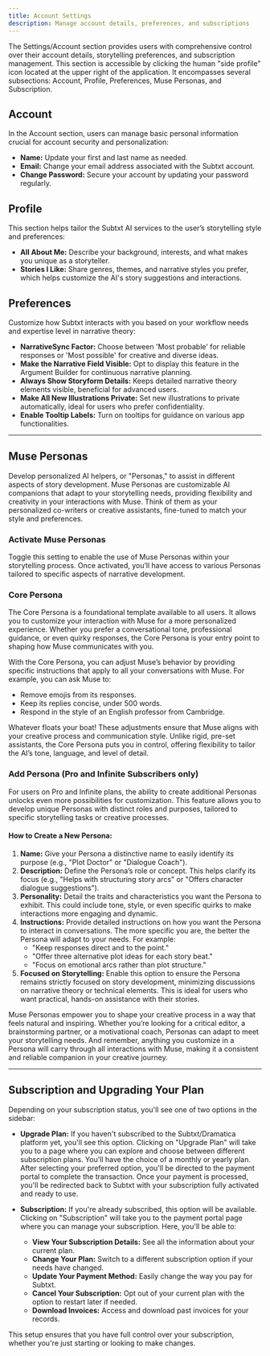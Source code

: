 ```yaml
---
title: Account Settings
description: Manage account details, preferences, and subscriptions
---
```


The Settings/Account section provides users with comprehensive control over their account details, storytelling preferences, and subscription management. This section is accessible by clicking the human "side profile" icon located at the upper right of the application. It encompasses several subsections: Account, Profile, Preferences, Muse Personas, and Subscription.

## Account
In the Account section, users can manage basic personal information crucial for account security and personalization:

- **Name:** Update your first and last name as needed.
- **Email:** Change your email address associated with the Subtxt account.
- **Change Password:** Secure your account by updating your password regularly.

## Profile
This section helps tailor the Subtxt AI services to the user’s storytelling style and preferences:

- **All About Me:** Describe your background, interests, and what makes you unique as a storyteller.
- **Stories I Like:** Share genres, themes, and narrative styles you prefer, which helps customize the AI's story suggestions and interactions.

## Preferences
Customize how Subtxt interacts with you based on your workflow needs and expertise level in narrative theory:

- **NarrativeSync Factor:** Choose between 'Most probable' for reliable responses or 'Most possible' for creative and diverse ideas.
- **Make the Narrative Field Visible:** Opt to display this feature in the Argument Builder for continuous narrative planning.
- **Always Show Storyform Details:** Keeps detailed narrative theory elements visible, beneficial for advanced users.
- **Make All New Illustrations Private:** Set new illustrations to private automatically, ideal for users who prefer confidentiality.
- **Enable Tooltip Labels:** Turn on tooltips for guidance on various app functionalities.

---

## Muse Personas

Develop personalized AI helpers, or "Personas," to assist in different aspects of story development. Muse Personas are customizable AI companions that adapt to your storytelling needs, providing flexibility and creativity in your interactions with Muse. Think of them as your personalized co-writers or creative assistants, fine-tuned to match your style and preferences.

### Activate Muse Personas
Toggle this setting to enable the use of Muse Personas within your storytelling process. Once activated, you’ll have access to various Personas tailored to specific aspects of narrative development.

### Core Persona
The Core Persona is a foundational template available to all users. It allows you to customize your interaction with Muse for a more personalized experience. Whether you prefer a conversational tone, professional guidance, or even quirky responses, the Core Persona is your entry point to shaping how Muse communicates with you.

With the Core Persona, you can adjust Muse’s behavior by providing specific instructions that apply to all your conversations with Muse. For example, you can ask Muse to:
- Remove emojis from its responses.
- Keep its replies concise, under 500 words.
- Respond in the style of an English professor from Cambridge.

Whatever floats your boat! These adjustments ensure that Muse aligns with your creative process and communication style. Unlike rigid, pre-set assistants, the Core Persona puts you in control, offering flexibility to tailor the AI’s tone, language, and level of detail.

### Add Persona (Pro and Infinite Subscribers only)
For users on Pro and Infinite plans, the ability to create additional Personas unlocks even more possibilities for customization. This feature allows you to develop unique Personas with distinct roles and purposes, tailored to specific storytelling tasks or creative processes.

#### How to Create a New Persona:
1. **Name:** Give your Persona a distinctive name to easily identify its purpose (e.g., "Plot Doctor" or "Dialogue Coach").
2. **Description:** Define the Persona’s role or concept. This helps clarify its focus (e.g., "Helps with structuring story arcs" or "Offers character dialogue suggestions").
3. **Personality:** Detail the traits and characteristics you want the Persona to exhibit. This could include tone, style, or even specific quirks to make interactions more engaging and dynamic.
4. **Instructions:** Provide detailed instructions on how you want the Persona to interact in conversations. The more specific you are, the better the Persona will adapt to your needs. For example:
   - "Keep responses direct and to the point."
   - "Offer three alternative plot ideas for each story beat."
   - "Focus on emotional arcs rather than plot structure."
5. **Focused on Storytelling:** Enable this option to ensure the Persona remains strictly focused on story development, minimizing discussions on narrative theory or technical elements. This is ideal for users who want practical, hands-on assistance with their stories.

Muse Personas empower you to shape your creative process in a way that feels natural and inspiring. Whether you’re looking for a critical editor, a brainstorming partner, or a motivational coach, Personas can adapt to meet your storytelling needs. And remember, anything you customize in a Persona will carry through all interactions with Muse, making it a consistent and reliable companion in your creative journey.

---

## Subscription and Upgrading Your Plan

Depending on your subscription status, you'll see one of two options in the sidebar:

- **Upgrade Plan:** If you haven't subscribed to the Subtxt/Dramatica platform yet, you'll see this option. Clicking on "Upgrade Plan" will take you to a page where you can explore and choose between different subscription plans. You'll have the choice of a monthly or yearly plan. After selecting your preferred option, you'll be directed to the payment portal to complete the transaction. Once your payment is processed, you'll be redirected back to Subtxt with your subscription fully activated and ready to use.

- **Subscription:** If you're already subscribed, this option will be available. Clicking on "Subscription" will take you to the payment portal page where you can manage your subscription. Here, you'll be able to:

    - **View Your Subscription Details:** See all the information about your current plan.
    - **Change Your Plan:** Switch to a different subscription option if your needs have changed.
    - **Update Your Payment Method:** Easily change the way you pay for Subtxt.
    - **Cancel Your Subscription:** Opt out of your current plan with the option to restart later if needed.
    - **Download Invoices:** Access and download past invoices for your records.

This setup ensures that you have full control over your subscription, whether you're just starting or looking to make changes.